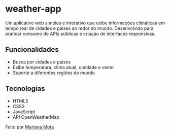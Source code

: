 # weather-app
Um aplicativo web simples e interativo que exibe informações climáticas em tempo real de cidades e países ao redor do mundo. Desenvolvido para praticar consumo de APIs públicas e criação de interfaces responsivas.

## Funcionalidades
- Busca por cidades e países
- Exibe temperatura, clima atual, umidade e vento
- Suporte a diferentes regiões do mundo

## Tecnologias
- HTML5
- CSS3
- JavaScript
- API OpenWeatherMap

Feito por [Mariana Mota](https://github.com/eumarianamota)
